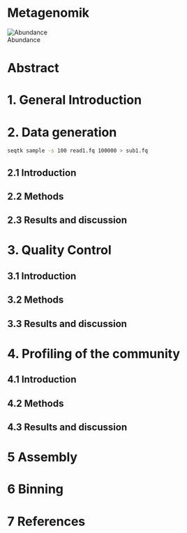 # Metagenomik

<img src="https://github.com/fhwnmatt/Metagenomics/blob/master/figures/Abundance.png" title="Abundance">
<figcaption> Abundance </figcaption>

# Abstract

# 1. General Introduction

# 2. Data generation

```sh
seqtk sample -s 100 read1.fq 100000 > sub1.fq
```

## 2.1 Introduction

## 2.2 Methods

## 2.3 Results and discussion

# 3. Quality Control

## 3.1 Introduction

## 3.2 Methods

## 3.3 Results and discussion

# 4. Profiling of the community

## 4.1 Introduction

## 4.2 Methods

## 4.3 Results and discussion

# 5 Assembly

# 6 Binning

# 7 References

